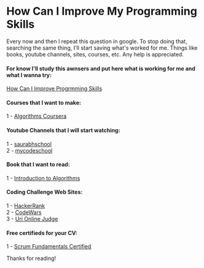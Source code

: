 # How Can I Improve My Programming Skills

Every now and then I repeat this question in google. To stop doing that, searching the same thing, I'll start saving what's worked for me. Things like books, youtube channels, sites, courses, etc. Any help is appreciated.

#### For know I'll study this awnsers and put here what is working for me and what I wanna try: 
[How Can I Improve Progrmming Skills](https://www.quora.com/How-can-I-improve-programming-skills)

#### Courses that I want to make:

1 - [Algorithms Coursera](https://www.coursera.org/specializations/algorithms)

#### Youtube Channels that I will start watching:

1 - [saurabhschool](https://www.youtube.com/user/saurabhschool/playlists)  
2 - [mycodeschool](https://www.youtube.com/user/mycodeschool/playlists)

#### Book that I want to read:

1 - [Introduction to Algorithms](https://www.amazon.com/Introduction-Algorithms-3rd-MIT-Press/dp/0262033844)

#### Coding Challenge Web Sites:

1 - [HackerRank](http://hackerrank.com)  
2 - [CodeWars](https://www.codewars.com)  
3 - [Uri Online Judge](https://www.urionlinejudge.com.br)

#### Free certifieds for your CV:

1 - [Scrum Fundamentals Certified](https://www.scrumstudy.com/certification/scrum-fundamentals-certified)

Thanks for reading!
